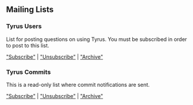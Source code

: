 ## Mailing Lists


### Tyrus Users

List for posting questions on using Tyrus.  You must be subscribed in order
to post to this list.

["Subscribe"][usersub] | ["Unsubscribe"][userunsub] | ["Archive"][userarchive]

<!-- ### Tyrus Developers

List for posting patches and discussing internal code implementation issues.  You
must be subscribed in order to post to this list.

["Subscribe"][devsub] | ["Unsubscribe"][devunsub] | ["Archive"][devarchive] -->

### Tyrus Commits

This is a read-only list where commit notifications are sent.

["Subscribe"][commitsub] | ["Unsubscribe"][commitunsub] | ["Archive"][commitarchive]

[usersub]: mailto:sympa@tyrus.java.net?subject=subscribe%20users@tyrus.java.net
[userunsub]: mailto:sympa@tyrus.java.net?subject=unsubscribe%20users@tyrus.java.net
[userarchive]: https://java.net/projects/tyrus/lists/users/archive
[devsub]: mailto:sympa@tyrus.java.net?subject=subscribe%20dev@tyrus.java.net
[devunsub]: mailto:sympa@tyrus.java.net?subject=unsubscribe%20dev@tyrus.java.net
[devarchive]: https://java.net/projects/tyrus/lists/dev/archive
[commitsub]: mailto:sympa@tyrus.java.net?subject=subscribe%20commits@tyrus.java.net
[commitunsub]: mailto:sympa@tyrus.java.net?subject=unsubscribe%20commits@tyrus.java.net
[commitarchive]: https://java.net/projects/tyrus/lists/commits/archive